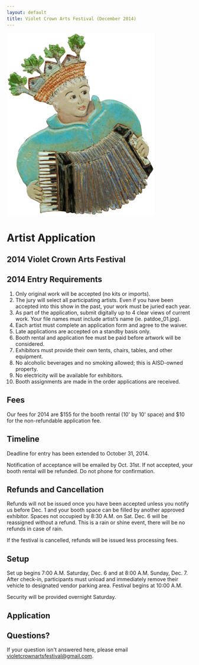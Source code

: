 ```yaml
---
layout: default
title: Violet Crown Arts Festival (December 2014)
---
```


<div class="container">
	<div class="row">
		<div class="col-md-4"><img src="img/Accordion player 400x496.png" title="Many thanks to Jean Graham mosaics master for the use of images" class="img-responsive"></div>
		<div class="col-md-4">
			<h1>Artist Application</h1>
			<h2>2014 Violet Crown Arts Festival</h2>
		</div>
	</div>
</div>

## 2014 Entry Requirements

1. Only original work will be accepted (no kits or imports).
2. The jury will select all participating artists. Even if you have been accepted
   into this show in the past, your work must be juried each year.
3. As part of the application, submit digitally up to 4 clear views of current work.
   Your file names must include artist’s name (ie. patdoe_01.jpg).
4. Each artist must complete an application form and agree to the waiver.
5. Late applications are accepted on a standby basis only.
6. Booth rental and application fee must be paid before artwork will be considered.
7. Exhibitors must provide their own tents, chairs, tables, and other equipment.
8. No alcoholic beverages and no smoking allowed; this is AISD-owned property.
9. No electricity will be available for exhibitors.
10. Booth assignments are made in the order applications are received.

## Fees

Our fees for 2014 are $155 for the booth rental (10' by 10' space) and $10 for the 
non-refundable application fee.

## Timeline

Deadline for entry has been extended to October 31, 2014.

Notification of acceptance will be emailed by Oct. 31st.
If not accepted, your booth rental will be refunded.
Do not phone for confirmation.

## Refunds and Cancellation

Refunds will not be issued once you have been accepted unless you notify us before
Dec. 1 and your booth space can be filled by another approved exhibitor. Spaces not
occupied by 8:30 A.M. on Sat. Dec. 6 will be reassigned without a refund. This is a
rain or shine event, there will be no refunds in case of rain.

If the festival is cancelled, refunds will be issued less processing fees. 

## Setup

Set up begins 7:00 A.M. Saturday, Dec. 6 and at 8:00 A.M. Sunday, Dec. 7. 
After check-in, participants must unload and immediately remove their vehicle to
designated vendor parking area. Festival begins at 10:00 A.M.

Security will be provided overnight Saturday.

## Application

<script type="text/javascript" src="http://form.jotform.us/jsform/42464822469159"></script>

## Questions?

If your question isn't answered here, please email violetcrownartsfestival@gmail.com.


